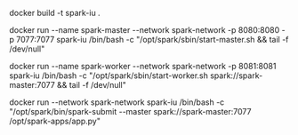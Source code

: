 docker build -t spark-iu .

docker run --name spark-master --network spark-network -p 8080:8080 -p 7077:7077 spark-iu /bin/bash -c "/opt/spark/sbin/start-master.sh && tail -f /dev/null"

docker run --name spark-worker --network spark-network -p 8081:8081 spark-iu /bin/bash -c "/opt/spark/sbin/start-worker.sh spark://spark-master:7077 && tail -f /dev/null"

docker run --network spark-network spark-iu /bin/bash -c "/opt/spark/bin/spark-submit --master spark://spark-master:7077 /opt/spark-apps/app.py"
